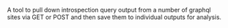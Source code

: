 A tool to pull down introspection query output from a number of graphql sites via GET or POST and then save them to individual outputs for analysis.


